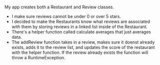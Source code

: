 My app creates both a Restaurant and Review classes.

- I make sure reviews cannot be under 0 or over 5 stars.
- I decided to make the Restaurants know what reviews are associated with them by storing reviews in a linked list inside of the Restaurant.
- There's a helper function called calculate averages that just averages data.
- The addReview function takes in a review, makes sure it doenst already exists, adds it to the review list, and updates the score of the restaurant with the helper function.
If the review already exists the function will throw a RuntimeException.




